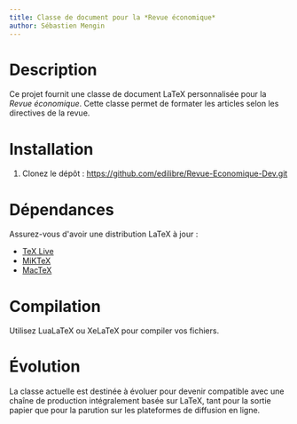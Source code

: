 ```yaml
---
title: Classe de document pour la *Revue économique*
author: Sébastien Mengin
---
```


# Description
Ce projet fournit une classe de document LaTeX personnalisée pour la *Revue économique*. Cette classe permet de formater les articles selon les directives de la revue.

# Installation
1. Clonez le dépôt : https://github.com/edilibre/Revue-Economique-Dev.git

# Dépendances
Assurez-vous d'avoir une distribution LaTeX à jour :
- [TeX Live](https://www.tug.org/texlive/)
- [MiKTeX](https://miktex.org/)
- [MacTeX](https://www.tug.org/mactex/)

# Compilation
Utilisez LuaLaTeX ou XeLaTeX pour compiler vos fichiers.

# Évolution
La classe actuelle est destinée à évoluer pour devenir compatible avec une chaîne de production intégralement basée sur LaTeX, tant pour la sortie papier que pour la parution sur les plateformes de diffusion en ligne.